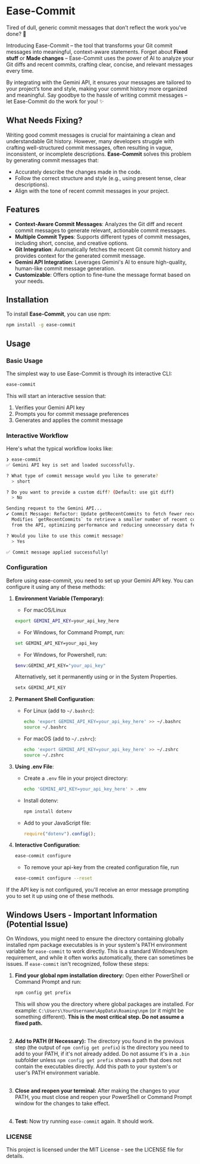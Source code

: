 # Ease-Commit

Tired of dull, generic commit messages that don’t reflect the work you've done? 🚀

Introducing Ease-Commit – the tool that transforms your Git commit messages into meaningful, context-aware statements. Forget about **Fixed stuff** or **Made changes** – Ease-Commit uses the power of AI to analyze your Git diffs and recent commits, crafting clear, concise, and relevant messages every time.

By integrating with the Gemini API, it ensures your messages are tailored to your project’s tone and style, making your commit history more organized and meaningful. Say goodbye to the hassle of writing commit messages – let Ease-Commit do the work for you! ✨

## What Needs Fixing?

Writing good commit messages is crucial for maintaining a clean and understandable Git history. However, many developers struggle with crafting well-structured commit messages, often resulting in vague, inconsistent, or incomplete descriptions. **Ease-Commit** solves this problem by generating commit messages that:
- Accurately describe the changes made in the code.
- Follow the correct structure and style (e.g., using present tense, clear descriptions).
- Align with the tone of recent commit messages in your project.

## Features

- **Context-Aware Commit Messages**: Analyzes the Git diff and recent commit messages to generate relevant, actionable commit messages.
- **Multiple Commit Types**: Supports different types of commit messages, including short, concise, and creative options.
- **Git Integration**: Automatically fetches the recent Git commit history and provides context for the generated commit message.
- **Gemini API Integration**: Leverages Gemini's AI to ensure high-quality, human-like commit message generation.
- **Customizable**: Offers option to fine-tune the message format based on your needs.

## Installation

To install **Ease-Commit**, you can use npm:

```bash
npm install -g ease-commit
```

## Usage

### Basic Usage

The simplest way to use Ease-Commit is through its interactive CLI:

```bash
ease-commit
```

This will start an interactive session that:
1. Verifies your Gemini API key
2. Prompts you for commit message preferences
3. Generates and applies the commit message

### Interactive Workflow

Here's what the typical workflow looks like:

```bash
❯ ease-commit
✅ Gemini API key is set and loaded successfully.

? What type of commit message would you like to generate? 
  > short

? Do you want to provide a custom diff? (Default: use git diff)
  > No

Sending request to the Gemini API...
✔ Commit Message: Refactor: Update getRecentCommits to fetch fewer recent commits
  Modifies `getRecentCommits` to retrieve a smaller number of recent commits (3 instead of 5) 
  from the API, optimizing performance and reducing unnecessary data fetching.

? Would you like to use this commit message?
  > Yes

✅ Commit message applied successfully!
```

### Configuration

Before using ease-commit, you need to set up your Gemini API key. You can configure it using any of these methods:

1. **Environment Variable (Temporary)**:
   - For macOS/Linux
   ```bash
   export GEMINI_API_KEY=your_api_key_here
   ```
   - For Windows, for Command Prompt, run:
   ```bash
   set GEMINI_API_KEY=your_api_key
   ```
   - For Windows, for Powershell, run:
   ```bash
   $env:GEMINI_API_KEY="your_api_key"
   ```
   Alternatively, set it permanently using or in the System Properties.
    ```bash
   setx GEMINI_API_KEY
   ```

2. **Permanent Shell Configuration**:
   - For Linux (add to `~/.bashrc`):
     ```bash
     echo 'export GEMINI_API_KEY=your_api_key_here' >> ~/.bashrc
     source ~/.bashrc
     ```
   - For macOS (add to `~/.zshrc`):
     ```bash
     echo 'export GEMINI_API_KEY=your_api_key_here' >> ~/.zshrc
     source ~/.zshrc
     ```

3. **Using .env File**:
   - Create a `.env` file in your project directory:
     ```bash
     echo 'GEMINI_API_KEY=your_api_key_here' > .env
     ```
   - Install dotenv:
     ```bash
     npm install dotenv
     ```
   - Add to your JavaScript file:
     ```javascript
     require("dotenv").config();
     ```

4. **Interactive Configuration**:
   ```bash
   ease-commit configure
   ```
   - To remove your api-key from the created configuration file, run
   ```bash
   ease-commit configure --reset
   ```

If the API key is not configured, you'll receive an error message prompting you to set it up using one of these methods.

## Windows Users - Important Information (Potential Issue)

On Windows, you might need to ensure the directory containing globally installed npm package executables is in your system's PATH environment variable for `ease-commit` to work directly. This is a standard Windows/npm requirement, and while it often works automatically, there can sometimes be issues.  If `ease-commit` isn't recognized, follow these steps:

1. **Find your global npm installation directory:** Open either PowerShell or Command Prompt and run:

   ```bash
   npm config get prefix
   ```

   This will show you the directory where global packages are installed. For example: `C:\Users\YourUsername\AppData\Roaming\npm` (or it might be something different).  **This is the most critical step.  Do not assume a fixed path.** <br> <br>

2. **Add to PATH (If Necessary):** The directory you found in the previous step (the output of `npm config get prefix`) is the directory you need to add to your PATH, if it's not already added.  Do not assume it's in a `.bin` subfolder unless `npm config get prefix` shows a path that does not contain the executables directly. Add this path to your system's or user's PATH environment variable. <br> <br>

3. **Close and reopen your terminal:** After making the changes to your PATH, you must close and reopen your PowerShell or Command Prompt window for the changes to take effect. <br> <br>

4. **Test:** Now try running `ease-commit` again. It should work.

### LICENSE
This project is licensed under the MIT License - see the LICENSE file for details.